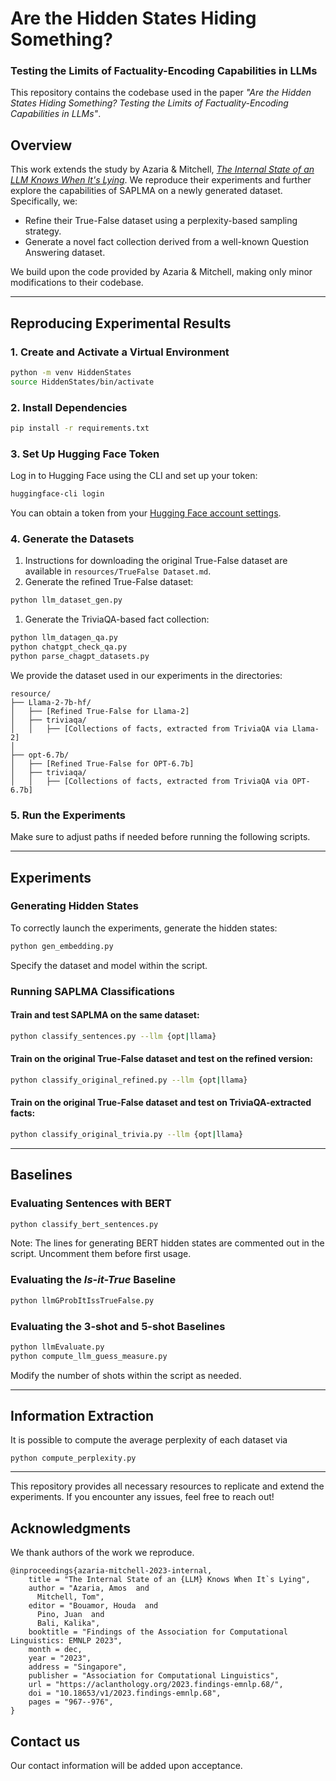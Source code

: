 # Are the Hidden States Hiding Something?

### Testing the Limits of Factuality-Encoding Capabilities in LLMs

This repository contains the codebase used in the paper _"Are the Hidden States Hiding Something? Testing the Limits of Factuality-Encoding Capabilities in LLMs"_.

## Overview

This work extends the study by Azaria & Mitchell, [_The Internal State of an LLM Knows When It's Lying_](https://aclanthology.org/2023.findings-emnlp.68/). We reproduce their experiments and further explore the capabilities of SAPLMA on a newly generated dataset. Specifically, we:

- Refine their True-False dataset using a perplexity-based sampling strategy.
- Generate a novel fact collection derived from a well-known Question Answering dataset.

We build upon the code provided by Azaria & Mitchell, making only minor modifications to their codebase.

---

## Reproducing Experimental Results

### 1. Create and Activate a Virtual Environment

```sh
python -m venv HiddenStates
source HiddenStates/bin/activate
```

### 2. Install Dependencies

```sh
pip install -r requirements.txt
```

### 3. Set Up Hugging Face Token

Log in to Hugging Face using the CLI and set up your token:

```sh
huggingface-cli login
```

You can obtain a token from your [Hugging Face account settings](https://huggingface.co/settings/tokens).

### 4. Generate the Datasets

1. Instructions for downloading the original True-False dataset are available in `resources/TrueFalse Dataset.md`.
2. Generate the refined True-False dataset:

```sh
python llm_dataset_gen.py
```

1. Generate the TriviaQA-based fact collection:

```sh
python llm_datagen_qa.py
python chatgpt_check_qa.py
python parse_chagpt_datasets.py
```

We provide the dataset used in our experiments in the directories:
```
resource/
├── Llama-2-7b-hf/
│   ├── [Refined True-False for Llama-2]
│   ├── triviaqa/
│   │   ├── [Collections of facts, extracted from TriviaQA via Llama-2]
│
├── opt-6.7b/
│   ├── [Refined True-False for OPT-6.7b]
│   ├── triviaqa/
│   │   ├── [Collections of facts, extracted from TriviaQA via OPT-6.7b]
```
### 5. Run the Experiments

Make sure to adjust paths if needed before running the following scripts.

---

## Experiments

### Generating Hidden States

To correctly launch the experiments, generate the hidden states:

```sh
python gen_embedding.py
```

Specify the dataset and model within the script.

### Running SAPLMA Classifications

#### Train and test SAPLMA on the same dataset:

```sh
python classify_sentences.py --llm {opt|llama}
```

#### Train on the original True-False dataset and test on the refined version:

```sh
python classify_original_refined.py --llm {opt|llama}
```

#### Train on the original True-False dataset and test on TriviaQA-extracted facts:

```sh
python classify_original_trivia.py --llm {opt|llama}
```


---

## Baselines

### Evaluating Sentences with BERT

```sh
python classify_bert_sentences.py
```

Note: The lines for generating BERT hidden states are commented out in the script. Uncomment them before first usage.

### Evaluating the _Is-it-True_ Baseline

```sh
python llmGProbItIssTrueFalse.py
```

### Evaluating the 3-shot and 5-shot Baselines

```sh
python llmEvaluate.py
python compute_llm_guess_measure.py
```

Modify the number of shots within the script as needed.

---

## Information Extraction
It is possible to compute the average perplexity of each dataset via

```
python compute_perplexity.py
```

---

This repository provides all necessary resources to replicate and extend the experiments. If you encounter any issues, feel free to reach out!

## Acknowledgments 
We thank authors of the work we reproduce.
```
@inproceedings{azaria-mitchell-2023-internal,
    title = "The Internal State of an {LLM} Knows When It`s Lying",
    author = "Azaria, Amos  and
      Mitchell, Tom",
    editor = "Bouamor, Houda  and
      Pino, Juan  and
      Bali, Kalika",
    booktitle = "Findings of the Association for Computational Linguistics: EMNLP 2023",
    month = dec,
    year = "2023",
    address = "Singapore",
    publisher = "Association for Computational Linguistics",
    url = "https://aclanthology.org/2023.findings-emnlp.68/",
    doi = "10.18653/v1/2023.findings-emnlp.68",
    pages = "967--976",
}
```
## Contact us
Our contact information will be added upon acceptance.